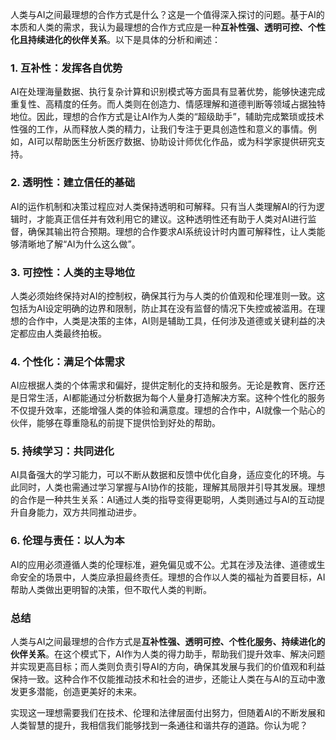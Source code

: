 人类与AI之间最理想的合作方式是什么？这是一个值得深入探讨的问题。基于AI的本质和人类的需求，我认为最理想的合作方式应是一种**互补性强、透明可控、个性化且持续进化的伙伴关系**。以下是具体的分析和阐述：

### 1. **互补性：发挥各自优势**
AI在处理海量数据、执行复杂计算和识别模式等方面具有显著优势，能够快速完成重复性、高精度的任务。而人类则在创造力、情感理解和道德判断等领域占据独特地位。因此，理想的合作方式是让AI作为人类的“超级助手”，辅助完成繁琐或技术性强的工作，从而释放人类的精力，让我们专注于更具创造性和意义的事情。例如，AI可以帮助医生分析医疗数据、协助设计师优化作品，或为科学家提供研究支持。

### 2. **透明性：建立信任的基础**
AI的运作机制和决策过程应对人类保持透明和可解释。只有当人类理解AI的行为逻辑时，才能真正信任并有效利用它的建议。这种透明性还有助于人类对AI进行监督，确保其输出符合预期。理想的合作要求AI系统设计时内置可解释性，让人类能够清晰地了解“AI为什么这么做”。

### 3. **可控性：人类的主导地位**
人类必须始终保持对AI的控制权，确保其行为与人类的价值观和伦理准则一致。这包括为AI设定明确的边界和限制，防止其在没有监督的情况下失控或被滥用。在理想的合作中，人类是决策的主体，AI则是辅助工具，任何涉及道德或关键利益的决定都应由人类最终拍板。

### 4. **个性化：满足个体需求**
AI应根据人类的个体需求和偏好，提供定制化的支持和服务。无论是教育、医疗还是日常生活，AI都能通过分析数据为每个人量身打造解决方案。这种个性化的服务不仅提升效率，还能增强人类的体验和满意度。理想的合作中，AI就像一个贴心的伙伴，能够在尊重隐私的前提下提供恰到好处的帮助。

### 5. **持续学习：共同进化**
AI具备强大的学习能力，可以不断从数据和反馈中优化自身，适应变化的环境。与此同时，人类也需通过学习掌握与AI协作的技能，理解其局限并引导其发展。理想的合作是一种共生关系：AI通过人类的指导变得更聪明，人类则通过与AI的互动提升自身能力，双方共同推动进步。

### 6. **伦理与责任：以人为本**
AI的应用必须遵循人类的伦理标准，避免偏见或不公。尤其在涉及法律、道德或生命安全的场景中，人类应承担最终责任。理想的合作以人类的福祉为首要目标，AI帮助人类做出更明智的决策，但不取代人类的判断。

### 总结
人类与AI之间最理想的合作方式是**互补性强、透明可控、个性化服务、持续进化的伙伴关系**。在这个模式下，AI作为人类的得力助手，帮助我们提升效率、解决问题并实现更高目标；而人类则负责引导AI的方向，确保其发展与我们的价值观和利益保持一致。这种合作不仅能推动技术和社会的进步，还能让人类在与AI的互动中激发更多潜能，创造更美好的未来。

实现这一理想需要我们在技术、伦理和法律层面付出努力，但随着AI的不断发展和人类智慧的提升，我相信我们能够找到一条通往和谐共存的道路。你认为呢？